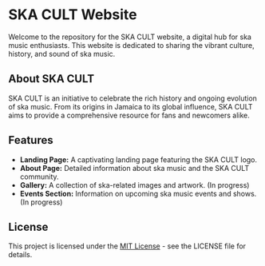 # SKA CULT Website

Welcome to the repository for the SKA CULT website, a digital hub for ska music enthusiasts. This website is dedicated to sharing the vibrant culture, history, and sound of ska music.

## About SKA CULT

SKA CULT is an initiative to celebrate the rich history and ongoing evolution of ska music. From its origins in Jamaica to its global influence, SKA CULT aims to provide a comprehensive resource for fans and newcomers alike.

## Features

- **Landing Page:** A captivating landing page featuring the SKA CULT logo.
- **About Page:** Detailed information about ska music and the SKA CULT community.
- **Gallery:** A collection of ska-related images and artwork. (In progress)
- **Events Section:** Information on upcoming ska music events and shows. (In progress)

## License

This project is licensed under the [MIT License](LICENSE.md) - see the LICENSE file for details.
